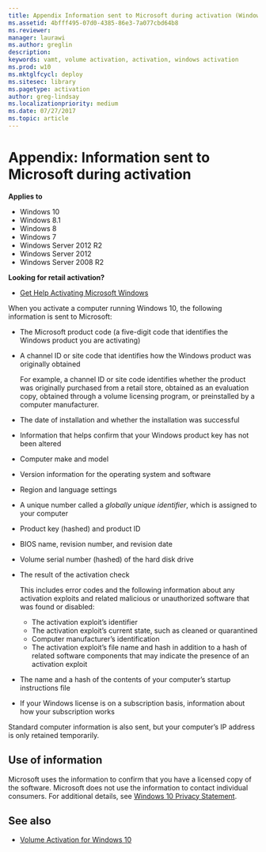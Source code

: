 ```yaml
---
title: Appendix Information sent to Microsoft during activation (Windows 10)
ms.assetid: 4bfff495-07d0-4385-86e3-7a077cbd64b8
ms.reviewer: 
manager: laurawi
ms.author: greglin
description: 
keywords: vamt, volume activation, activation, windows activation
ms.prod: w10
ms.mktglfcycl: deploy
ms.sitesec: library
ms.pagetype: activation
author: greg-lindsay
ms.localizationpriority: medium
ms.date: 07/27/2017
ms.topic: article
---
```


# Appendix: Information sent to Microsoft during activation
**Applies to**
-   Windows 10
-   Windows 8.1
-   Windows 8
-   Windows 7
-   Windows Server 2012 R2
-   Windows Server 2012
-   Windows Server 2008 R2

**Looking for retail activation?**

-   [Get Help Activating Microsoft Windows](https://go.microsoft.com/fwlink/p/?LinkId=618644)

When you activate a computer running Windows 10, the following information is sent to Microsoft:

-   The Microsoft product code (a five-digit code that identifies the Windows product you are activating)
-   A channel ID or site code that identifies how the Windows product was originally obtained

    For example, a channel ID or site code identifies whether the product was originally purchased from a retail store, obtained as an evaluation copy, obtained through a volume licensing program, or preinstalled by a computer manufacturer.
    
-   The date of installation and whether the installation was successful
-   Information that helps confirm that your Windows product key has not been altered
-   Computer make and model
-   Version information for the operating system and software
-   Region and language settings
-   A unique number called a *globally unique identifier*, which is assigned to your computer
-   Product key (hashed) and product ID
-   BIOS name, revision number, and revision date
-   Volume serial number (hashed) of the hard disk drive
-   The result of the activation check

    This includes error codes and the following information about any activation exploits and related malicious or unauthorized software that was found or disabled:
    
    -   The activation exploit’s identifier
    -   The activation exploit’s current state, such as cleaned or quarantined
    -   Computer manufacturer’s identification
    -   The activation exploit’s file name and hash in addition to a hash of related software components that may indicate the presence of an activation exploit
-   The name and a hash of the contents of your computer’s startup instructions file
-   If your Windows license is on a subscription basis, information about how your subscription works

Standard computer information is also sent, but your computer’s IP address is only retained temporarily.

## Use of information

Microsoft uses the information to confirm that you have a licensed copy of the software. Microsoft does not use the information to contact individual consumers.
For additional details, see [Windows 10 Privacy Statement](https://go.microsoft.com/fwlink/p/?LinkId=619879).

## See also

-   [Volume Activation for Windows 10](volume-activation-windows-10.md)
 
 

